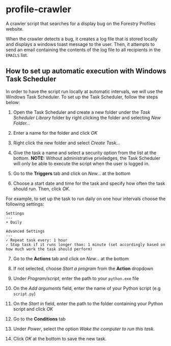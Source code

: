 # profile-crawler
A crawler script that searches for a display bug on the Forestry Profiles website. 

When the crawler detects a bug, it creates a log file that is stored locally and displays a windows toast message to the user. Then, it attempts to send an email containing the contents of the log file to all recipients in the `EMAILS` list. 

## How to set up automatic execution with Windows Task Scheduler
In order to have the script run locally at automatic intervals, we will use the Windows Task Scheduler. To set up the Task Scheduler, follow the steps below:

1. Open the Task Scheduler and create a new folder under the _Task Scheduler Library_ folder by right clicking the folder and selecting _New Folder..._

2. Enter a name for the folder and click _OK_

3. Right click the new folder and select _Create Task..._

4. Give the task a name and select a security option from the list at the bottom. 
**NOTE:** Without administrative priviledges, the Task Scheduler will only be able to execute the script when the user is logged in. 

5. Go to the **Triggers** tab and click on _New..._ at the bottom

6. Choose a start date and time for the task and specify how often the task should run. Then, click _OK_. 

For example, to set up the task to run daily on one hour intervals choose the following settings: 
```
Settings
---
• Daily 

Advanced Settings
---
✓ Repeat task every: 1 hour
✓ Stop task if it runs longer than: 1 minute (set accordingly based on how much work the task should perform)
```
7. Go to the **Actions** tab and click on _New..._ at the bottom

8. If not selected, choose _Start a program_ from the **Action** dropdown

9. Under _Program/script_, enter the path to your `python.exe` file

10. On the _Add arguments_ field, enter the name of your Python script (e.g `script.py`)

11. On the _Start in_ field, enter the path to the folder containing your Python script and click _OK_ 

12. Go to the **Conditions** tab

13. Under _Power_, select the option _Wake the computer to run this task_.

14. Click _OK_ at the bottom to save the new task.
